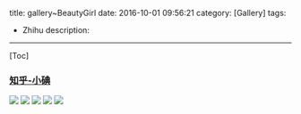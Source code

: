 title: gallery~BeautyGirl
date: 2016-10-01 09:56:21
category: [Gallery]
tags:
  - Zhihu
description:
----
[Toc]

### [知乎-小碘](https://www.zhihu.com/people/xiao-dian-65/answers)

![](/hexo_blog/images/Gallery/知乎-小碘-1.jpg)
![](/hexo_blog/images/Gallery/知乎-小碘-2.jpg)
![](/hexo_blog/images/Gallery/知乎-小碘-3.jpg)
![](/hexo_blog/images/Gallery/知乎-小碘-4.jpg)
![](/hexo_blog/images/Gallery/知乎-小碘-5.jpg)


